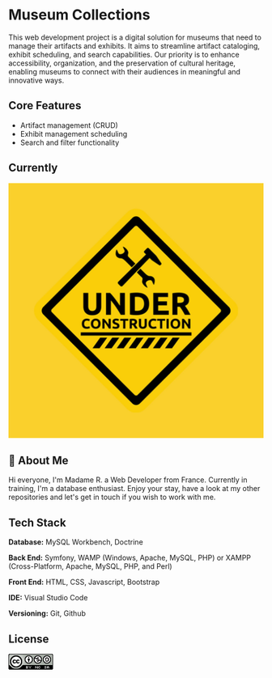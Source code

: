 
# Museum Collections

This web development project is a digital solution for museums that need to manage their artifacts and exhibits. It aims to streamline artifact cataloging, exhibit scheduling, and search capabilities. Our priority is to enhance accessibility, organization, and the preservation of cultural heritage, enabling museums to connect with their audiences in meaningful and innovative ways.





## Core Features

- Artifact management (CRUD)
- Exhibit management scheduling
- Search and filter functionality



## Currently


![App Screenshot](./00_readme/under_construction.jpg)




## 🍞 About Me
Hi everyone, I'm Madame R. a Web Developer from France. 
Currently in training, I'm a database enthusiast.
Enjoy your stay, have a look at my other repositories and let's get in touch if you wish to work with me.


## Tech Stack

**Database:** MySQL Workbench, Doctrine

**Back End:** Symfony, WAMP (Windows, Apache, MySQL, PHP) or XAMPP (Cross-Platform, Apache, MySQL, PHP, and Perl)

**Front End:** HTML, CSS, Javascript, Bootstrap

**IDE:** Visual Studio Code

**Versioning:** Git, Github




## License


![CREATIVE COMMONS](./00_readme/badge_cc.png)

